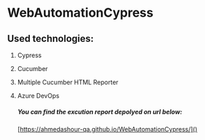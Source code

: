 # **WebAutomationCypress**

## Used technologies:

1. Cypress
2. Cucumber
3. Multiple Cucumber HTML Reporter
4. Azure DevOps

   ##### You can find the excution report depolyed on url below:

   [https://ahmedashour-qa.github.io/WebAutomationCypress/]()
